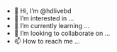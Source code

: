- 👋 Hi, I’m @hdlivebd
- 👀 I’m interested in ...
- 🌱 I’m currently learning ...
- 💞️ I’m looking to collaborate on ...
- 📫 How to reach me ...

<!---
hdlivebd/hdlivebd is a ✨ special ✨ repository because its `README.md` (this file) appears on your GitHub profile.
You can click the Preview link to take a look at your changes.
--->

